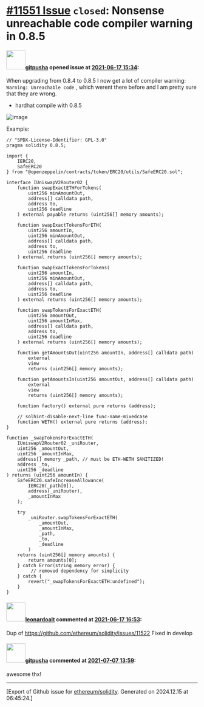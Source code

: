 # [\#11551 Issue](https://github.com/ethereum/solidity/issues/11551) `closed`: Nonsense unreachable code compiler warning in 0.8.5

#### <img src="https://avatars.githubusercontent.com/u/36712489?u=0e493d609d492c4fb0ff6cc117d1588214ff03bb&v=4" width="50">[gitpusha](https://github.com/gitpusha) opened issue at [2021-06-17 15:34](https://github.com/ethereum/solidity/issues/11551):

When upgrading from 0.8.4 to 0.8.5 I now get a lot of compiler warning: `Warning: Unreachable code` , which werent there before and I am pretty sure that they are wrong.

- hardhat compile with 0.8.5


![image](https://user-images.githubusercontent.com/36712489/122428129-f30f3600-cf91-11eb-9770-31100bac0cc6.png)

Example: 

```solidity
// "SPDX-License-Identifier: GPL-3.0"
pragma solidity 0.8.5;

import {
    IERC20,
    SafeERC20
} from "@openzeppelin/contracts/token/ERC20/utils/SafeERC20.sol";

interface IUniswapV2Router02 {
    function swapExactETHForTokens(
        uint256 minAmountOut,
        address[] calldata path,
        address to,
        uint256 deadline
    ) external payable returns (uint256[] memory amounts);

    function swapExactTokensForETH(
        uint256 amountIn,
        uint256 minAmountOut,
        address[] calldata path,
        address to,
        uint256 deadline
    ) external returns (uint256[] memory amounts);

    function swapExactTokensForTokens(
        uint256 amountIn,
        uint256 minAmountOut,
        address[] calldata path,
        address to,
        uint256 deadline
    ) external returns (uint256[] memory amounts);

    function swapTokensForExactETH(
        uint256 amountOut,
        uint256 amountInMax,
        address[] calldata path,
        address to,
        uint256 deadline
    ) external returns (uint256[] memory amounts);

    function getAmountsOut(uint256 amountIn, address[] calldata path)
        external
        view
        returns (uint256[] memory amounts);

    function getAmountsIn(uint256 amountOut, address[] calldata path)
        external
        view
        returns (uint256[] memory amounts);

    function factory() external pure returns (address);

    // solhint-disable-next-line func-name-mixedcase
    function WETH() external pure returns (address);
}

function _swapTokensForExactETH(
    IUniswapV2Router02 _uniRouter,
    uint256 _amountOut,
    uint256 _amountInMax,
    address[] memory _path, // must be ETH-WETH SANITIZED!
    address _to,
    uint256 _deadline
) returns (uint256 amountIn) {
    SafeERC20.safeIncreaseAllowance(
        IERC20(_path[0]),
        address(_uniRouter),
        _amountInMax
    );

    try
        _uniRouter.swapTokensForExactETH(
            _amountOut,
            _amountInMax,
            _path,
            _to,
            _deadline
        )
    returns (uint256[] memory amounts) {
        return amounts[0];
    } catch Error(string memory error) {
         // removed dependency for simplicity 
    } catch {
        revert("_swapTokensForExactETH:undefined");
    }
}
```


#### <img src="https://avatars.githubusercontent.com/u/504195?u=ce2facd14af9fd474ebff49f0d44891f56f7500f&v=4" width="50">[leonardoalt](https://github.com/leonardoalt) commented at [2021-06-17 16:53](https://github.com/ethereum/solidity/issues/11551#issuecomment-863402636):

Dup of https://github.com/ethereum/solidity/issues/11522
Fixed in develop

#### <img src="https://avatars.githubusercontent.com/u/36712489?u=0e493d609d492c4fb0ff6cc117d1588214ff03bb&v=4" width="50">[gitpusha](https://github.com/gitpusha) commented at [2021-07-07 13:59](https://github.com/ethereum/solidity/issues/11551#issuecomment-875628614):

awesome thx!


-------------------------------------------------------------------------------



[Export of Github issue for [ethereum/solidity](https://github.com/ethereum/solidity). Generated on 2024.12.15 at 06:45:24.]

